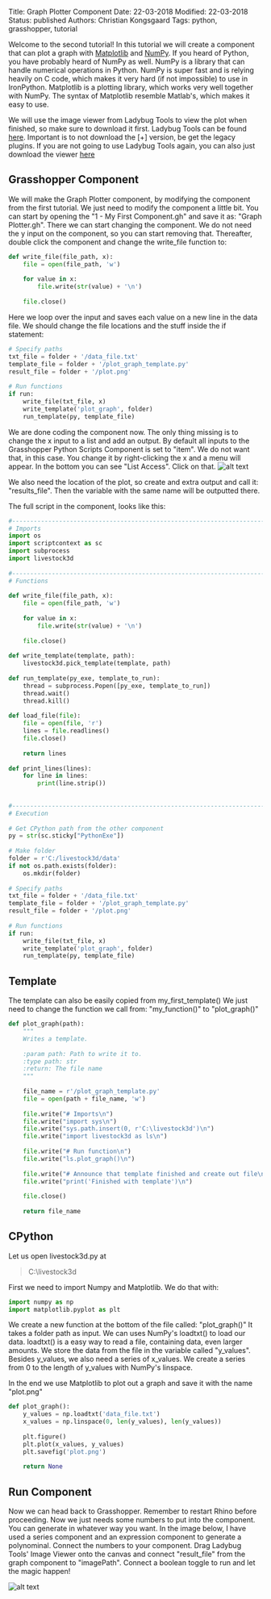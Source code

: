 Title: Graph Plotter Component
Date: 22-03-2018
Modified: 22-03-2018
Status: published
Authors: Christian Kongsgaard
Tags: python, grasshopper, tutorial

Welcome to the second tutorial! In this tutorial we will create a component that can plot a graph with 
[Matplotlib](https://matplotlib.org/) and [NumPy](http://www.numpy.org/).
If you heard of Python, you have probably heard of NumPy as well. NumPy is a library that can handle numerical operations in Python.
NumPy is super fast and is relying heavily on C code, which makes it very hard (if not impossible) to use in IronPython.
Matplotlib is a plotting library, which works very well together with NumPy. The syntax of Matplotlib resemble Matlab's, 
which makes it easy to use. 

We will use the image viewer from Ladybug Tools to view the plot when finished, so make sure to download it first. 
Ladybug Tools can be found [here](http://www.food4rhino.com/app/ladybug-tools). Important is to not download the [+] version, be get the legacy plugins.
If you are not going to use Ladybug Tools again, you can also just download the viewer [here](https://github.com/mostaphaRoudsari/ladybug/raw/master/userObjects/Ladybug_ImageViewer.gha)

## Grasshopper Component

We will make the Graph Plotter component, by modifying the component from the first tutorial.
We just need to modify the component a little bit. You can start by opening the "1 - My First Component.gh" and save it as:
"Graph Plotter.gh". There we can start changing the component. We do not need the y input on the component, so you can start removing that.
Thereafter, double click the component and change the write_file function to:

```python
def write_file(file_path, x):
    file = open(file_path, 'w')
    
    for value in x:
        file.write(str(value) + '\n')
 
    file.close()
```

Here we loop over the input and saves each value on a new line in the data file.
We should change the file locations and the stuff inside the if statement:

```python
# Specify paths 
txt_file = folder + '/data_file.txt'
template_file = folder + '/plot_graph_template.py'
result_file = folder + '/plot.png'
 
# Run functions
if run:
    write_file(txt_file, x)
    write_template('plot_graph', folder)
    run_template(py, template_file)
```

We are done coding the component now. The only thing missing is to change the x input to a list and add an output. 
By default all inputs to the Grasshopper Python Scripts Component is set to "item". We do not want that, in this case. 
You change it by right-clicking the x and a menu will appear. In the bottom you can see "List Access". Click on that.
![alt text]({filename}/images/graph_plotter_1.png)

We also need the location of the plot, so create and extra output and call it: "results_file". Then the variable with the same 
name will be outputted there.

The full script in the component, looks like this:

```python
#------------------------------------------------------------------------------#
# Imports
import os
import scriptcontext as sc
import subprocess
import livestock3d
  
#------------------------------------------------------------------------------#
# Functions
 
def write_file(file_path, x):
    file = open(file_path, 'w')
    
    for value in x:
        file.write(str(value) + '\n')
 
    file.close()
 
def write_template(template, path):
    livestock3d.pick_template(template, path)
 
def run_template(py_exe, template_to_run):
    thread = subprocess.Popen([py_exe, template_to_run])
    thread.wait()
    thread.kill()
    
def load_file(file):
    file = open(file, 'r')
    lines = file.readlines()
    file.close()
    
    return lines
 
def print_lines(lines):
    for line in lines:
        print(line.strip())
        
        
#------------------------------------------------------------------------------#
# Execution
 
# Get CPython path from the other component
py = str(sc.sticky["PythonExe"])
 
# Make folder
folder = r'C:/livestock3d/data'
if not os.path.exists(folder):
    os.mkdir(folder)
 
# Specify paths 
txt_file = folder + '/data_file.txt'
template_file = folder + '/plot_graph_template.py'
result_file = folder + '/plot.png'
 
# Run functions
if run:
    write_file(txt_file, x)
    write_template('plot_graph', folder)
    run_template(py, template_file)
```

## Template

The template can also be easily copied from my_first_template()
We just need to change the function we call from: "my_function()" to "plot_graph()"

```python
def plot_graph(path):
    """
    Writes a template.
 
    :param path: Path to write it to.
    :type path: str
    :return: The file name
    """
 
    file_name = r'/plot_graph_template.py'
    file = open(path + file_name, 'w')
 
    file.write("# Imports\n")
    file.write("import sys\n")
    file.write("sys.path.insert(0, r'C:\livestock3d')\n")
    file.write("import livestock3d as ls\n")
 
    file.write("# Run function\n")
    file.write("ls.plot_graph()\n")
 
    file.write("# Announce that template finished and create out file\n")
    file.write("print('Finished with template')\n")
 
    file.close()
 
    return file_name
```

## CPython

Let us open livestock3d.py at
> C:\livestock3d

First we need to import Numpy and Matplotlib. We do that with:

```python
import numpy as np
import matplotlib.pyplot as plt
```

We create a new function at the bottom of the file called: "plot_graph()"
It takes a folder path as input. We can uses NumPy's loadtxt() to load our data. loadtxt() is a easy way to read a file, 
containing data, even larger amounts. We store the data from the file in the variable called "y_values".
Besides y_values, we also need a series of x_values. We create a series from 0 to the length of y_values with NumPy's linspace.

In the end we use Matplotlib to plot out a graph and save it with the name "plot.png"

```python
def plot_graph():
    y_values = np.loadtxt('data_file.txt')
    x_values = np.linspace(0, len(y_values), len(y_values))
 
    plt.figure()
    plt.plot(x_values, y_values)
    plt.savefig('plot.png')
 
    return None
```

## Run Component

Now we can head back to Grasshopper. Remember to restart Rhino before proceeding.
Now we just needs some numbers to put into the component. You can generate in whatever way you want. In the image below,
I have used a series component and an expression component to generate a polynominal. Connect the numbers to your component.
Drag Ladybug Tools' Image Viewer onto the canvas and connect "result_file" from the graph component to "imagePath".
Connect a boolean toggle to run and let the magic happen!

![alt text]({filename}/images/graph_plotter_2.png)
